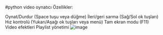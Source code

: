 #python video oynatıcı
Özellikler:

Oynat/Durdur (Space tuşu veya düğme)
İleri/geri sarma (Sağ/Sol ok tuşları)
Hız kontrolü (Yukarı/Aşağı ok tuşları veya menü)
Tam ekran modu (F11)
Video efektleri
Playlist yönetimi
![image](https://github.com/user-attachments/assets/43150da5-d2f2-4677-982e-aeb7ac9245bd)
